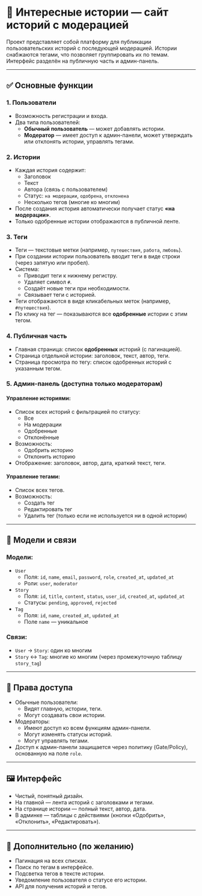 # 📖 Интересные истории — сайт историй с модерацией

Проект представляет собой платформу для публикации пользовательских историй с последующей модерацией. Истории снабжаются тегами, что позволяет группировать их по темам. Интерфейс разделён на публичную часть и админ-панель.

---

## ✅ Основные функции

### 1. Пользователи
- Возможность регистрации и входа.
- Два типа пользователей:
  - **Обычный пользователь** — может добавлять истории.
  - **Модератор** — имеет доступ к админ-панели, может утверждать или отклонять истории, управлять тегами.

### 2. Истории
- Каждая история содержит:
  - Заголовок
  - Текст
  - Автора (связь с пользователем)
  - Статус: `на модерации`, `одобрена`, `отклонена`
  - Несколько тегов (многие ко многим)
- После создания история автоматически получает статус **«на модерации»**.
- Только одобренные истории отображаются в публичной ленте.

### 3. Теги
- Теги — текстовые метки (например, `путешествия`, `работа`, `любовь`).
- При создании истории пользователь вводит теги в виде строки (через запятую или пробел).
- Система:
  - Приводит теги к нижнему регистру.
  - Удаляет символ `#`.
  - Создаёт новые теги при необходимости.
  - Связывает теги с историей.
- Теги отображаются в виде кликабельных меток (например, `#путешествия`).
- По клику на тег — показываются все **одобренные** истории с этим тегом.

### 4. Публичная часть
- Главная страница: список **одобренных** историй (с пагинацией).
- Страница отдельной истории: заголовок, текст, автор, теги.
- Страница просмотра по тегу: список одобренных историй с указанным тегом.

### 5. Админ-панель (доступна только модераторам)
#### Управление историями:
- Список всех историй с фильтрацией по статусу:
  - Все
  - На модерации
  - Одобренные
  - Отклонённые
- Возможность:
  - Одобрить историю
  - Отклонить историю
- Отображение: заголовок, автор, дата, краткий текст, теги.

#### Управление тегами:
- Список всех тегов.
- Возможность:
  - Создать тег
  - Редактировать тег
  - Удалить тег (только если не используется ни в одной истории)

---

## 🧩 Модели и связи

### Модели:
- `User`
  - Поля: `id`, `name`, `email`, `password`, `role`, `created_at`, `updated_at`
  - Роли: `user`, `moderator`
- `Story`
  - Поля: `id`, `title`, `content`, `status`, `user_id`, `created_at`, `updated_at`
  - Статусы: `pending`, `approved`, `rejected`
- `Tag`
  - Поля: `id`, `name`, `created_at`, `updated_at`
  - Поле `name` — уникальное

### Связи:
- `User` → `Story`: один ко многим
- `Story` ↔ `Tag`: многие ко многим (через промежуточную таблицу `story_tag`)

---

## 🔐 Права доступа
- Обычные пользователи:
  - Видят главную, истории, теги.
  - Могут создавать свои истории.
- Модераторы:
  - Имеют доступ ко всем функциям админ-панели.
  - Могут изменять статусы историй.
  - Могут управлять тегами.
- Доступ к админ-панели защищается через политику (Gate/Policy), основанную на поле `role`.

---

## 🖼 Интерфейс
- Чистый, понятный дизайн.
- На главной — лента историй с заголовками и тегами.
- На странице истории — полный текст, автор, дата.
- В админке — таблицы с действиями (кнопки «Одобрить», «Отклонить», «Редактировать»).

---

## 📌 Дополнительно (по желанию)
- Пагинация на всех списках.
- Поиск по тегам в интерфейсе.
- Подсветка тегов в тексте истории.
- Уведомление пользователя о статусе его истории.
- API для получения историй и тегов.
